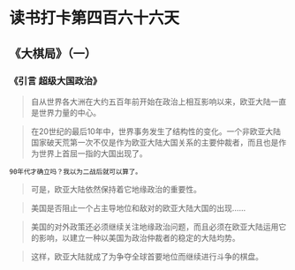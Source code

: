 # 读书打卡第四百六十六天
## 《大棋局》（一）
### 《引言 超级大国政治》

> 自从世界各大洲在大约五百年前开始在政治上相互影响以来，欧亚大陆一直是世界力量的中心。

> 在20世纪的最后10年中，世界事务发生了结构性的变化。一个非欧亚大陆国家破天荒第一次不仅是作为欧亚大陆大国关系的主要仲裁者，而且也是作为世界上首屈一指的大国出现了。
```
90年代才确立吗？我以为二战后就可以算了。
```
> 可是，欧亚大陆依然保持着它地缘政治的重要性。

> 美国是否阻止一个占主导地位和敌对的欧亚大陆大国的出现……

> 美国的对外政策还必须继续关注地缘政治问题，而且必须在欧亚大陆运用它的影响，以建立一种以美国为政治仲裁者的稳定的大陆均势。

> 这样，欧亚大陆就成了为争夺全球首要地位而继续进行斗争的棋盘。